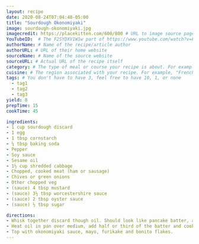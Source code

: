 ```yaml
---
layout: recipe
date: 2020-08-24T07:04:48-05:00
title: "Sourdough Okonomiyaki"
image: sourdough-okonomiyaki.jpg
imagecredit: https://placekitten.com/600/800 # URL to image source page, website, or creator
YouTubeID:  # The F2SYDXV1W1w part of https://www.youtube.com/watch?v=F2SYDXV1W1w
authorName: # Name of the recipe/article author
authorURL: # URL of their home website
sourceName: # Name of the source website
sourceURL: # Actual URL of the recipe itself
category: # The type of meal or course your recipe is about. For example: "dinner", "entree", or "dessert".
cuisine: # The region associated with your recipe. For example, "French", Mediterranean", or "American".
tags: # You don't have to have 3, feel free to have 10, 1, or none
  - tag1
  - tag2
  - tag3
yield: 8
prepTime: 15
cookTime: 45

ingredients:
- 1 cup sourdough discard
- 1 egg
- 1 tbsp cornstarch
- ¼ tbsp baking soda
- Pepper
- Soy sauce
- Sesame oil
- 1½ cup shredded cabbage
- Chopped, cooked meat (ham or sausage)
- Chives or green onions
- Other chopped veg
- (sauce) 4 tbsp mustard
- (sauce) 3½ tbsp worcestershire sauce
- (sauce) 2 tbsp oyster sauce
- (sauce) ½ tbsp sugar

directions:
- Whisk together discard though oil. Should look like pancake batter, add water or milk if it looks too thick. Add fillings and mix.
- Heat oil in pan over medium, add half or third of the batter and cook until golden. Flip and finish cooking.
- Top with okonomiyaki sauce, mayo, furikake and bonito flakes.
---
```

